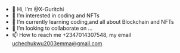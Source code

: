 - 👋 Hi, I’m @X-Guritchi
- 👀 I’m interested in coding and NFTs
- 🌱 I’m currently learning coding,and all about Blockchain and NFTs
- 💞️ I’m looking to collaborate on ...
- 📫 How to reach me +2347014307548, my email uchechukwu2003emma@gmail.com

<!---
X-Guritchi/X-Guritchi is a ✨ special ✨ repository because its `README.md` (this file) appears on your GitHub profile.
You can click the Preview link to take a look at your changes.
--->

